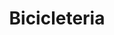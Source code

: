 ---
title: "Bicicleteria"
url: /ciudad-autonoma-de-buenos-aires/bicicleteria-avenida-rivadavia/
shop: bicicleta
---